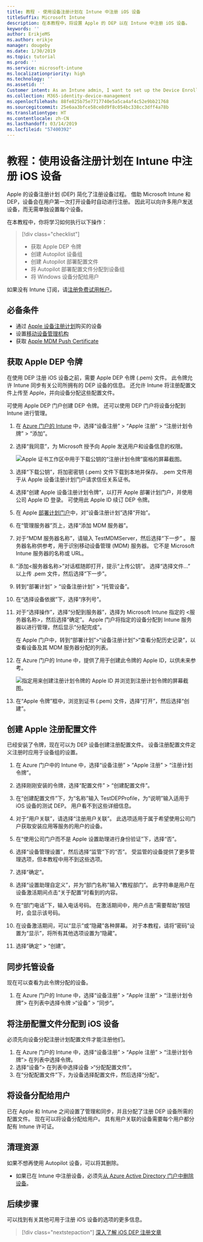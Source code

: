 ```yaml
---
title: 教程 - 使用设备注册计划在 Intune 中注册 iOS 设备
titleSuffix: Microsoft Intune
description: 在本教程中，将设置 Apple 的 DEP 以在 Intune 中注册 iOS 设备。
keywords: ''
author: ErikjeMS
ms.author: erikje
manager: dougeby
ms.date: 1/30/2019
ms.topic: tutorial
ms.prod: ''
ms.service: microsoft-intune
ms.localizationpriority: high
ms.technology: ''
ms.assetid: ''
Customer intent: As an Intune admin, I want to set up the Device Enrollment Program so that users can automatically enroll in Intune.
ms.collection: M365-identity-device-management
ms.openlocfilehash: 88fe825b75e7717740e5a5ca4af4c52e9bb21768
ms.sourcegitcommit: 25e6aa3bfce58ce8d9f8c054bc338cc3dff4a78b
ms.translationtype: HT
ms.contentlocale: zh-CN
ms.lasthandoff: 03/14/2019
ms.locfileid: "57400392"
---
```

# <a name="tutorial-use-the-device-enrollment-program-to-enroll-ios-devices-in-intune"></a>教程：使用设备注册计划在 Intune 中注册 iOS 设备
Apple 的设备注册计划 (DEP) 简化了注册设备过程。 借助 Microsoft Intune 和 DEP，设备会在用户第一次打开设备时自动进行注册。 因此可以向许多用户发送设备，而无需单独设置每个设备。 

在本教程中，你将学习如何执行以下操作：
> [!div class="checklist"]
> * 获取 Apple DEP 令牌
> * 创建 Autopilot 设备组
> * 创建 Autopilot 部署配置文件
> * 将 Autopilot 部署配置文件分配到设备组
> * 将 Windows 设备分配给用户

如果没有 Intune 订阅，请[注册免费试用帐户](free-trial-sign-up.md)。

## <a name="prerequisites"></a>必备条件
- 通过 [Apple 设备注册计划](http://deploy.apple.com)购买的设备
- 设置[移动设备管理机构](mdm-authority-set.md)
- 获取 [Apple MDM Push Certificate](apple-mdm-push-certificate-get.md)

## <a name="get-an-apple-dep-token"></a>获取 Apple DEP 令牌
在使用 DEP 注册 iOS 设备之前，需要 Apple DEP 令牌 (.pem) 文件。 此令牌允许 Intune 同步有关公司所拥有的 DEP 设备的信息。 还允许 Intune 将注册配置文件上传至 Apple，并向设备分配这些配置文件。

可使用 Apple DEP 门户创建 DEP 令牌。 还可以使用 DEP 门户将设备分配到 Intune 进行管理。

1. 在 [Azure 门户的 Intune](https://aka.ms/intuneportal) 中，选择“设备注册” > “Apple 注册” > “注册计划令牌” > “添加”。

2. 选择“我同意”，为 Microsoft 授予向 Apple 发送用户和设备信息的权限。

   ![Apple 证书工作区中用于下载公钥的“注册计划令牌”窗格的屏幕截图。](./media/device-enrollment-program-enroll-ios-newui/add-enrollment-program-token-pane.png)

3. 选择“下载公钥”，将加密密钥 (.pem) 文件下载到本地并保存。 .pem 文件用于从 Apple 设备注册计划门户请求信任关系证书。

4. 选择“创建 Apple 设备注册计划令牌”，以打开 Apple 部署计划门户，并使用公司 Apple ID 登录。 可使用此 Apple ID 续订 DEP 令牌。

5.  在 Apple [部署计划门户](https://deploy.apple.com)中，对“设备注册计划”选择“开始”。

4. 在“管理服务器”页上，选择“添加 MDM 服务器”。

5. 对于“MDM 服务器名称”，请输入 TestMDMServer，然后选择“下一步” 。 服务器名称供参考，用于识别移动设备管理 (MDM) 服务器。 它不是 Microsoft Intune 服务器的名称或 URL。

6. “添加&lt;服务器名称&gt;”对话框随即打开，提示“上传公钥”。 选择“选择文件…” 以上传 .pem 文件，然后选择“下一步”。

6. 转到“部署计划” > “设备注册计划” > “托管设备”。
7. 在“选择设备依据”下，选择“序列号”。 <!--ask Tiffany about this-->

8. 对于“选择操作”，选择“分配到服务器”，选择为 Microsoft Intune 指定的 &lt;服务器名称&gt;，然后选择“确定”。 Apple 门户将指定的设备分配到 Intune 服务器以进行管理，然后显示“分配完成”。

   在 Apple 门户中，转到“部署计划”&gt;“设备注册计划”&gt;“查看分配历史记录”，以查看设备及其 MDM 服务器分配的列表。

9. 在 Azure 门户的 Intune 中，提供了用于创建此令牌的 Apple ID，以供未来参考。

    ![指定用来创建注册计划令牌的 Apple ID 并浏览到注册计划令牌的屏幕截图。](./media/device-enrollment-program-enroll-ios/image03.png)

10. 在“Apple 令牌”框中，浏览到证书 (.pem) 文件，选择“打开”，然后选择“创建”。 

## <a name="create-an-apple-enrollment-profile"></a>创建 Apple 注册配置文件
已经安装了令牌，现在可以为 DEP 设备创建注册配置文件。 设备注册配置文件定义注册时应用于设备组的设置。

1. 在 Azure 门户中的 Intune 中，选择“设备注册” > “Apple 注册” > “注册计划令牌”。

2. 选择刚刚安装的令牌，选择“配置文件” > “创建配置文件”。

3. 在“创建配置文件”下，为“名称”输入 TestDEPProfile，为“说明”输入适用于 iOS 设备的测试 DEP。 用户看不到这些详细信息。

4. 对于“用户关联”，请选择“注册用户关联”。 此选项适用于属于希望使用公司门户获取安装应用等服务的用户的设备。

5. 在“使用公司门户而不是 Apple 设置助理进行身份验证”下，选择“否”。

6. 选择“设备管理设置”，然后选择“监管”下的“否”。 受监管的设备提供了更多管理选项，但本教程中用不到这些选项。

7. 选择“确定”。

8. 选择“设置助理自定义”，并为“部门名称”输入“教程部门”。 此字符串是用户在设备激活期间点击“关于配置”时看到的内容。

9. 在“部门电话”下，输入电话号码。 在激活期间中，用户点击“需要帮助”按钮时，会显示该号码。

10. 在设备激活期间，可以“显示”或“隐藏”各种屏幕。 对于本教程，请将“密码”设置为“显示”，将所有其他选项设置为“隐藏”。

11. 选择“确定” > “创建”。

## <a name="sync-managed-devices"></a>同步托管设备

现在可以查看为此令牌分配的设备。

1. 在 Azure 门户的 Intune 中，选择“设备注册” > “Apple 注册” > “注册计划令牌”> 在列表中选择令牌 >“设备” > “同步”。

## <a name="assign-an-enrollment-profile-to-ios-devices"></a>将注册配置文件分配到 iOS 设备

必须先向设备分配注册计划配置文件才能注册他们。

1. 在 Azure 门户的 Intune 中，选择“设备注册” > “Apple 注册” > “注册计划令牌”> 在列表中选择令牌。
2. 选择“设备”> 在列表中选择设备 >“分配配置文件”。
3. 在“分配配置文件”下，为设备选择配置文件，然后选择“分配”。

## <a name="distribute-devices-to-users"></a>将设备分配给用户

已在 Apple 和 Intune 之间设置了管理和同步，并且分配了注册 DEP 设备所需的配置文件。 现在可以将设备分配给用户。 具有用户关联的设备需要每个用户都分配有 Intune 许可证。

## <a name="clean-up-resources"></a>清理资源

如果不想再使用 Autopilot 设备，可以将其删除。

- 如果已在 Intune 中注册设备，必须先[从 Azure Active Directory 门户中删除设备](devices-wipe.md#delete-devices-from-the-azure-active-directory-portal)。

<!--ask tiffany how to do this-->

## <a name="next-steps"></a>后续步骤

可以找到有关其他可用于注册 iOS 设备的选项的更多信息。

> [!div class="nextstepaction"]
> [深入了解 iOS DEP 注册文章](device-enrollment-program-enroll-ios.md)

